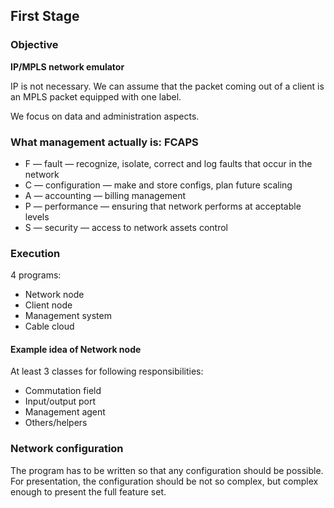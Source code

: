 ## First Stage
### Objective
**IP/MPLS network emulator**

IP is not necessary. We can assume that the packet coming out of a client is
an MPLS packet equipped with one label.

We focus on data and administration aspects.

### What management actually is: FCAPS
- F — fault — recognize, isolate, correct and log faults that occur in the network
- C — configuration — make and store configs, plan future scaling
- A — accounting — billing management
- P — performance — ensuring that network performs at acceptable levels
- S — security — access to network assets control

### Execution
4 programs:
- Network node
- Client node
- Management system
- Cable cloud

#### Example idea of Network node
At least 3 classes for following responsibilities:
- Commutation field
- Input/output port
- Management agent
- Others/helpers

### Network configuration
The program has to be written so that any configuration should be possible.
For presentation, the configuration should be not so complex, but complex
enough to present the full feature set.
